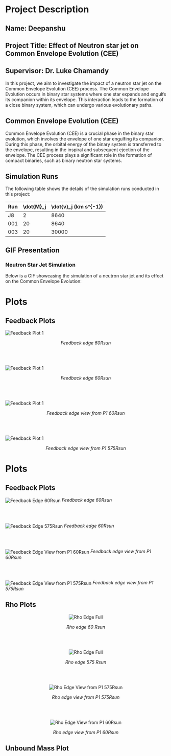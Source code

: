 # Project Description

## Name: Deepanshu
## Project Title: Effect of Neutron star jet on Common Envelope Evolution (CEE)
## Supervisor: Dr. Luke Chamandy

In this project, we aim to investigate the impact of a neutron star jet on the Common Envelope Evolution (CEE) process. The Common Envelope Evolution occurs in binary star systems where one star expands and engulfs its companion within its envelope. This interaction leads to the formation of a close binary system, which can undergo various evolutionary paths.

## Common Envelope Evolution (CEE)

Common Envelope Evolution (CEE) is a crucial phase in the binary star evolution, which involves the envelope of one star engulfing its companion. During this phase, the orbital energy of the binary system is transferred to the envelope, resulting in the inspiral and subsequent ejection of the envelope. The CEE process plays a significant role in the formation of compact binaries, such as binary neutron star systems.

## Simulation Runs

The following table shows the details of the simulation runs conducted in this project:

| Run | \dot{M}_j  | \dot{v}_j (km s^{-1}) |
| --- | ---------- | ---------- |
| J8  | 2          | 8640       |
| 001 | 20         | 8640       |
| 003 | 20         | 30000      |

## GIF Presentation

### Neutron Star Jet Simulation

Below is a GIF showcasing the simulation of a neutron star jet and its effect on the Common Envelope Evolution:

# Plots

## Feedback Plots

![Feedback Plot 1](/Plots/Feedback%20Plots/Feedback_edge_60Rsun.gif)
<div align="center"><em>Feedback edge 60Rsun </em></div>

<br> <br>

![Feedback Plot 1](/Plots/Feedback%20Plots/Feedback_edge_575Rsun.gif)
<div align="center"><em>Feedback edge 60Rsun </em></div>

<br><br>

![Feedback Plot 1](/Plots/Feedback%20Plots/Feedback_edge_P1_60Rsun.gif)
<div align="center"><em>Feedback edge view from P1 60Rsun </em></div>

<br><br>

![Feedback Plot 1](/Plots/Feedback%20Plots/Feedback_edge_P1_575Rsun.gif)
<div align="center"><em>Feedback edge view from P1 575Rsun </em></div>

# Plots

## Feedback Plots

<img src="/Plots/Feedback%20Plots/Feedback_edge_60Rsun.gif" alt="Feedback Edge 60Rsun" align="center">
<em align="center">Feedback edge 60Rsun</em>

<br> <br>

<img src="/Plots/Feedback%20Plots/Feedback_edge_575Rsun.gif" alt="Feedback Edge 575Rsun" align="center">
<em align="center">Feedback edge 60Rsun</em>

<br><br>

<img src="/Plots/Feedback%20Plots/Feedback_edge_P1_60Rsun.gif" alt="Feedback Edge View from P1 60Rsun" align="center">
<em align="center">Feedback edge view from P1 60Rsun</em>

<br><br>

<img src="/Plots/Feedback%20Plots/Feedback_edge_P1_575Rsun.gif" alt="Feedback Edge View from P1 575Rsun" align="center">
<em align="center">Feedback edge view from P1 575Rsun</em>


## Rho Plots



<p align="center">
  <img src="/Plots/Rho/rho_edge_60Rsun.gif" alt="Rho Edge Full">
</p>
<p align="center"><em>Rho edge 60 Rsun </em></p>

<br><br>

<p align="center">
  <img src="/Plots/Rho/rho_edge_full.gif" alt="Rho Edge Full">
</p>
<p align="center"><em>Rho edge 575 Rsun</em></p>

<br><br>

<p align="center">
  <img src="/Plots/Rho/rho_edge_P1_575Rsun.gif" alt="Rho Edge View from P1 575Rsun">
</p>
<p align="center"><em>Rho edge view from P1 575Rsun</em></p>

<br><br>

<p align="center">
  <img src="/Plots/Rho/rho_edge_P1_60Rsun.gif" alt="Rho Edge View from P1 60Rsun">
</p>
<p align="center"><em>Rho edge view from P1 60Rsun</em></p>


## Unbound Mass Plot


